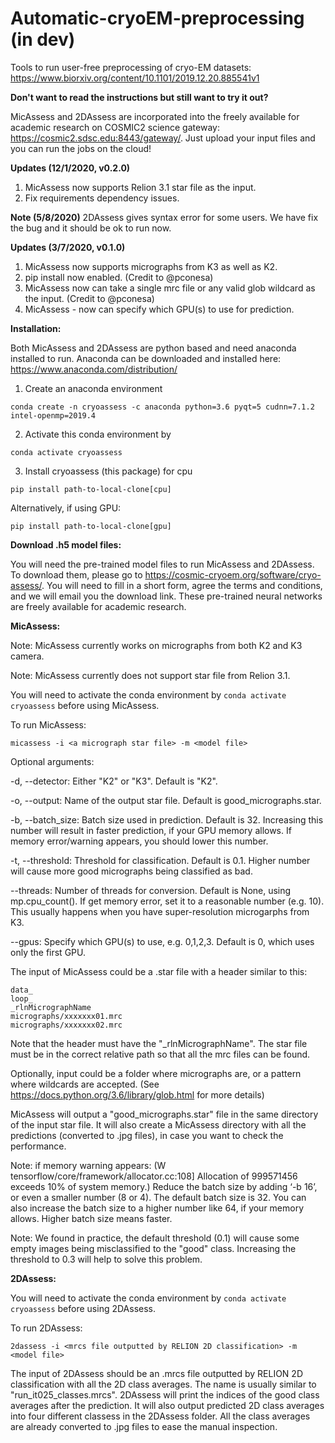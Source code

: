 # Automatic-cryoEM-preprocessing (in dev)
Tools to run user-free preprocessing of cryo-EM datasets: https://www.biorxiv.org/content/10.1101/2019.12.20.885541v1

**Don't want to read the instructions but still want to try it out?**

MicAssess and 2DAssess are incorporated into the freely available for academic research on COSMIC2 science gateway: https://cosmic2.sdsc.edu:8443/gateway/. Just upload your input files and you can run the jobs on the cloud!

**Updates (12/1/2020, v0.2.0)**
1. MicAssess now supports Relion 3.1 star file as the input.
2. Fix requirements dependency issues.

**Note (5/8/2020)**
2DAssess gives syntax error for some users. We have fix the bug and it should be ok to run now.


**Updates (3/7/2020, v0.1.0)**
1. MicAssess now supports micrographs from K3 as well as K2.
2. pip install now enabled. (Credit to @pconesa)
3. MicAssess now can take a single mrc file or any valid glob wildcard as the input. (Credit to @pconesa)
4. MicAssess - now can specify which GPU(s) to use for prediction.

**Installation:**

Both MicAssess and 2DAssess are python based and need anaconda installed to run. Anaconda can be downloaded and installed here: https://www.anaconda.com/distribution/

1. Create an anaconda environment
```
conda create -n cryoassess -c anaconda python=3.6 pyqt=5 cudnn=7.1.2 intel-openmp=2019.4
```
2. Activate this conda environment by
```
conda activate cryoassess
```
3. Install cryoassess (this package) for cpu
```
pip install path-to-local-clone[cpu]
```
Alternatively, if using GPU:
```
pip install path-to-local-clone[gpu]
```

**Download .h5 model files:**

You will need the pre-trained model files to run MicAssess and 2DAssess. To download them, please go to https://cosmic-cryoem.org/software/cryo-assess/. You will need to fill in a short form, agree the terms and conditions, and we will email you the download link. These pre-trained neural networks are freely available for academic research.

**MicAssess:**

Note: MicAssess currently works on micrographs from both K2 and K3 camera.

Note: MicAssess currently does not support star file from Relion 3.1.

You will need to activate the conda environment by ```conda activate cryoassess``` before using MicAssess.

To run MicAssess:
```
micassess -i <a micrograph star file> -m <model file>
```

Optional arguments:

-d, --detector: Either "K2" or "K3". Default is "K2".

-o, --output: Name of the output star file. Default is good_micrographs.star.

-b, --batch_size: Batch size used in prediction. Default is 32. Increasing this number will result in faster prediction, if your GPU memory allows. If memory error/warning appears, you should lower this number.

-t, --threshold: Threshold for classification. Default is 0.1. Higher number will cause more good micrographs being classified as bad.

--threads: Number of threads for conversion. Default is None, using mp.cpu_count(). If get memory error, set it to a reasonable number (e.g. 10). This usually happens when you have super-resolution microgarphs from K3.

--gpus: Specify which GPU(s) to use, e.g. 0,1,2,3. Default is 0, which uses only the first GPU.

The input of MicAssess could be a .star file with a header similar to this:
```
data_
loop_
_rlnMicrographName
micrographs/xxxxxxx01.mrc
micrographs/xxxxxxx02.mrc
```
Note that the header must have the "\_rlnMicrographName". The star file must be in the correct relative path so that all the mrc files can be found.

Optionally, input could be a folder where micrographs are, or a pattern where wildcards are accepted. (See https://docs.python.org/3.6/library/glob.html for more details)

MicAssess will output a "good_micrographs.star" file in the same directory of the input star file. It will also create a MicAssess directory with all the predictions (converted to .jpg files), in case you want to check the performance.

Note: if memory warning appears:
(W tensorflow/core/framework/allocator.cc:108] Allocation of 999571456 exceeds 10% of system memory.)
Reduce the batch size by adding ‘-b 16’, or even a smaller number (8 or 4). The default batch size is 32. You can also increase the batch size to a higher number like 64, if your memory allows. Higher batch size means faster.

Note: We found in practice, the default threshold (0.1) will cause some empty images being misclassified to the "good" class. Increasing the threshold to 0.3 will help to solve this problem.

**2DAssess:**

You will need to activate the conda environment by ```conda activate cryoassess``` before using 2DAssess.

To run 2DAssess:
```
2dassess -i <mrcs file outputted by RELION 2D classification> -m <model file>
```
The input of 2DAssess should be an .mrcs file outputted by RELION 2D classification with all the 2D class averages. The name is usually similar to "run_it025_classes.mrcs".
2DAssess will print the indices of the good class averages after the prediction. It will also output predicted 2D class averages into four different classess in the 2DAssess folder. All the class averages are already converted to .jpg files to ease the manual inspection.
